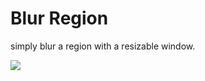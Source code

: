 # Blur Region

simply blur a region with a resizable window.

![](https://i.mavis.moe/f/Er3aaMLtvh/chrome-2021-06-19-15-36-29png.png)